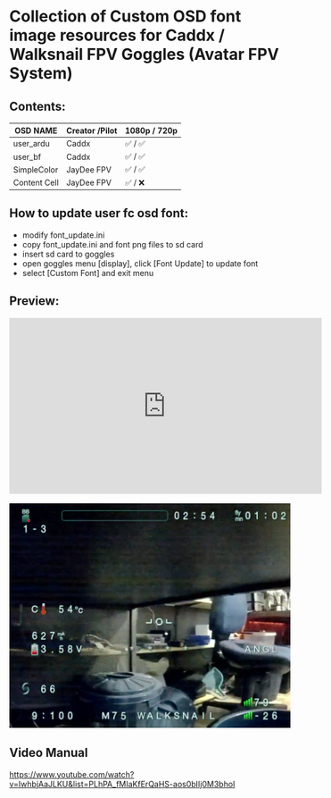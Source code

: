 
# Collection of Custom OSD font image resources for Caddx / Walksnail FPV Goggles (Avatar FPV System)


## Contents:

| OSD NAME      | Creator /Pilot| 1080p / 720p  |
| ------------- | ------------- | ------------- |
| user_ardu     | Caddx         |  ✅ / ✅     |
| user_bf       | Caddx         |  ✅ / ✅     |
| SimpleColor   | JayDee FPV    |  ✅ / ✅     |
| Content Cell  | JayDee FPV    |  ✅ / ❌     |


## How to update user fc osd font:

- modify font_update.ini
- copy font_update.ini and font png files to sd card
- insert sd card to goggles
- open goggles menu [display], click [Font Update] to update font
- select [Custom Font] and exit menu



## Preview:

<iframe width="560" height="315" src="https://www.youtube.com/embed/D473rgZ42Sw" title="YouTube video player" frameborder="0" allow="accelerometer; autoplay; clipboard-write; encrypted-media; gyroscope; picture-in-picture" allowfullscreen></iframe>

![Walksnail Mint](preview/walksnailMint.png?raw=true "Walksnail Mint")


## Video Manual

https://www.youtube.com/watch?v=IwhbjAaJLKU&list=PLhPA_fMIaKfErQaHS-aos0bIIj0M3bhoI